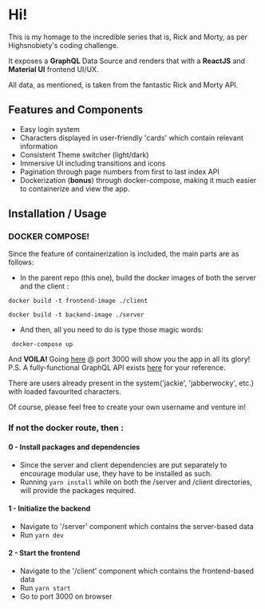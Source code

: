 # Hi!
This is my homage to the incredible series that is, Rick and Morty, as per Highsnobiety's coding challenge.

It exposes a **GraphQL** Data Source and renders that with a **ReactJS** and **Material UI** frontend UI/UX.

All data, as mentioned, is taken from the fantastic Rick and Morty API.

## Features and Components

- Easy login system
- Characters displayed in user-friendly 'cards' which contain relevant information
- Consistent Theme switcher (light/dark)
- Immersive UI including transitions and icons
- Pagination through page numbers from first to last index API
- Dockerization (**bonus**) through docker-compose, making it much easier to containerize and view the app.


## Installation / Usage

### DOCKER COMPOSE!

Since the feature of containerization is included, the main parts are as follows: 

- In the parent repo (this one), build the docker images of both the server and the client : 

`docker build -t frontend-image ./client`

`docker build -t backend-image ./server`

- And then, all you need to do is type those magic words:

` docker-compose up`

And **VOILA!** Going [here](http://localhost:3000/) @ port 3000 will show you the app in all its glory!
P.S. A fully-functional GraphQL API exists [here](http://localhost:4000) for your reference.

There are users already present in the system('jackie', 'jabberwocky', etc.) with loaded favourited characters.

Of course, please feel free to create your own username and venture in!



### If not the docker route, then : 



#### 0 - Install packages and dependencies

- Since the server and client dependencies are put separately to encourage modular use, they have to be installed as such.
- Running ` yarn install ` while on both the /server and /client directories, will provide the packages required.
#### 1 - Initialize the backend

- Navigate to '/server' component which contains the server-based data
- Run ` yarn dev `

#### 2 - Start the frontend

- Navigate to the '/client' component which contains the frontend-based data
- Run ` yarn start `
- Go to port 3000 on browser

